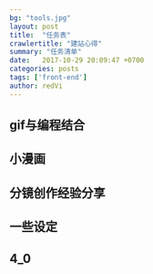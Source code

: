 ```yaml
---
bg: "tools.jpg"
layout: post
title:  "任务表"
crawlertitle: "建站心得"
summary: "任务清单"
date:   2017-10-29 20:09:47 +0700
categories: posts
tags: ['front-end']
author: redVi
---
```


## gif与编程结合
## 小漫画
## 分镜创作经验分享
## 一些设定
## 4_0
